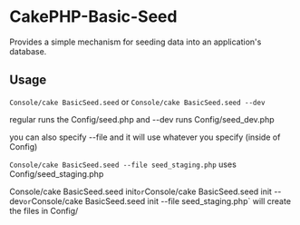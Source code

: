# CakePHP-Basic-Seed

Provides a simple mechanism for seeding data into an application's database.

## Usage

`Console/cake BasicSeed.seed` or `Console/cake BasicSeed.seed --dev`

regular runs the Config/seed.php and --dev runs Config/seed_dev.php

you can also specify --file and it will use whatever you specify (inside of Config)

`Console/cake BasicSeed.seed --file seed_staging.php` uses Config/seed_staging.php

Console/cake BasicSeed.seed init` or `Console/cake BasicSeed.seed init --dev` or `Console/cake BasicSeed.seed init --file seed_staging.php` will create the files in Config/
